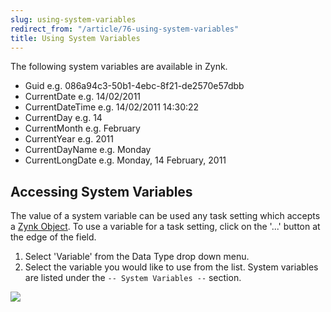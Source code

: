 ```yaml
---
slug: using-system-variables
redirect_from: "/article/76-using-system-variables"
title: Using System Variables
---
```

The following system variables are available in Zynk.

 * Guid e.g. 086a94c3-50b1-4ebc-8f21-de2570e57dbb
 * CurrentDate e.g. 14/02/2011
 * CurrentDateTime e.g. 14/02/2011 14:30:22
 * CurrentDay e.g. 14
 * CurrentMonth e.g. February
 * CurrentYear e.g. 2011
 * CurrentDayName e.g. Monday
 * CurrentLongDate e.g. Monday, 14 February, 2011

## Accessing System Variables
The value of a system variable can be used any task setting which accepts a [Zynk Object](zynk-object). To use a variable for a task setting, click on the '...' button at the edge of the field.

1. Select 'Variable' from the Data Type drop down menu.
2. Select the variable you would like to use from the list. System variables are listed under the `-- System Variables --` section.

[![](https://s3.amazonaws.com/helpscout.net/docs/assets/565effd4c697915b26a5c620/images/56b0d659c697914361564a35/file-KUsv2Km8vH.png)](https://s3.amazonaws.com/helpscout.net/docs/assets/565effd4c697915b26a5c620/images/56b0d659c697914361564a35/file-KUsv2Km8vH.png)

